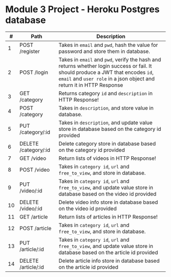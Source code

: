 # Module 3 Project - Heroku Postgres database

|#|Path|Description|
|-|----|-----------|
|1|POST /register | Takes in `email` and `pwd`, hash the value for password and store them in database.|
|2|POST /login | Takes in `email` and `pwd`, verify the hash and returns whether login success or fail. It should produce a JWT that encodes `id`, `email` and `user role` in a json object and return it in HTTP Response|
|3|GET /category| Returns category `id` and `description` in HTTP Response!|
|4|POST /category| Takes in `description`, and store value in database.|
|5|PUT /category/:id| Takes in `description`, and update value store in database based on the category id provided|
|6|DELETE /category/:id| Delete category store in database based on the category id provided|
|7|GET /video| Return lists of videos in HTTP Response!|
|8|POST /video| Takes in `category id`, `url` and `free_to_view`, and store in database.|
|9|PUT /video/:id|  Takes in `category id`, `url` and `free_to_view`, and update value store in database based on the video id provided|
|10|DELETE /video/:id| Delete video info store in database based on the video id provided|
|11|GET /article| Return lists of articles in HTTP Response!|
|12|POST /article| Takes in `category id`, `url` and `free_to_view`, and store in database.|
|13|PUT /article/:id|  Takes in `category id`, `url` and `free_to_view`, and update value store in database based on the article id provided|
|14|DELETE /article/:id| Delete article info store in database based on the article id provided|
